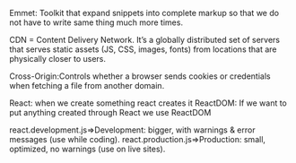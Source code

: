 Emmet: Toolkit that expand snippets into complete markup so that we do not have to write same thing much more times.

CDN = Content Delivery Network. It’s a globally distributed set of servers that serves static assets (JS, CSS, images, fonts) from locations that are physically closer to users.


Cross-Origin:Controls whether a browser sends cookies or credentials when fetching a file from another domain.

React: when we create something react creates it
ReactDOM: If we want to put anything created through React we use ReactDOM


react.development.js=>Development: bigger, with warnings & error messages (use while coding).
react.production.js=>Production: small, optimized, no warnings (use on live sites).